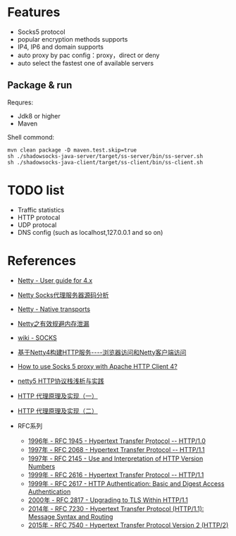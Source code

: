 
# Features

* Socks5 protocol
* popular encryption methods supports
* IP4, IP6 and domain supports
* auto proxy by pac config：proxy，direct or deny
* auto select the fastest one of available servers

## Package & run

Requres:
* Jdk8 or higher
* Maven

Shell commond:

```
mvn clean package -D maven.test.skip=true
sh ./shadowsocks-java-server/target/ss-server/bin/ss-server.sh
sh ./shadowsocks-java-client/target/ss-client/bin/ss-client.sh
```

# TODO list

* Traffic statistics
* HTTP protocal
* UDP protocal
* DNS config (such as localhost,127.0.0.1 and so on)

# References

* [Netty - User guide for 4.x](http://netty.io/wiki/user-guide-for-4.x.html)
* [Netty Socks代理服务器源码分析](https://alwayswithme.github.io/jekyll/update/2015/07/25/netty-socksproxy-detail.html)
* [Netty - Native transports](https://github.com/netty/netty/wiki/Native-transports)
* [Netty之有效规避内存泄漏](http://m635674608.iteye.com/blog/2236834)

* [wiki - SOCKS](https://en.wikipedia.org/wiki/SOCKS)
* [基于Netty4构建HTTP服务----浏览器访问和Netty客户端访问](https://blog.csdn.net/wangshuang1631/article/details/73251180)
* [How to use Socks 5 proxy with Apache HTTP Client 4?](https://stackoverflow.com/questions/22937983/how-to-use-socks-5-proxy-with-apache-http-client-4)
* [netty5 HTTP协议栈浅析与实践](http://www.cnblogs.com/cyfonly/p/5616493.html)
* [HTTP 代理原理及实现（一）](https://imququ.com/post/web-proxy.html)
* [HTTP 代理原理及实现（二）](https://imququ.com/post/web-proxy-2.html)

* RFC系列
    - [1996年 - RFC 1945 - Hypertext Transfer Protocol -- HTTP/1.0](https://www.ietf.org/rfc/rfc1945.txt)
    - [1997年 - RFC 2068 - Hypertext Transfer Protocol -- HTTP/1.1](https://www.ietf.org/rfc/rfc2068.txt)
    - [1997年 - RFC 2145 - Use and Interpretation of HTTP Version Numbers](https://www.ietf.org/rfc/rfc2145.txt)
    - [1999年 - RFC 2616 - Hypertext Transfer Protocol -- HTTP/1.1](https://www.ietf.org/rfc/rfc2616.txt)
    - [1999年 - RFC 2617 - HTTP Authentication: Basic and Digest Access Authentication](https://www.rfc-editor.org/rfc/rfc2617.txt)
    - [2000年 - RFC 2817 - Upgrading to TLS Within HTTP/1.1](https://www.ietf.org/rfc/rfc2817.txt)
    - [2014年 - RFC 7230 - Hypertext Transfer Protocol (HTTP/1.1): Message Syntax and Routing](https://www.ietf.org/rfc/rfc7230.txt)
    - [2015年 - RFC 7540 - Hypertext Transfer Protocol Version 2 (HTTP/2)](https://www.ietf.org/rfc/rfc7540.txt)

